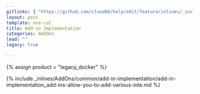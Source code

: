 ```yaml
---
gitlinks: [ "https://github.com/cloud66/help/edit/feature/inlines/_includes/_inlines/AddOns/common/add-in-implementation/add-in-implementation_add-ins-allow-you-to-add-various-inte.html" ]
layout: post
template: one-col
title: Add-in Implementation
categories: AddOns
lead: ""
legacy: true

---
```

{% assign product = "legacy_docker" %}

{% include _inlines/AddOns/common/add-in-implementation/add-in-implementation_add-ins-allow-you-to-add-various-inte.md %}
